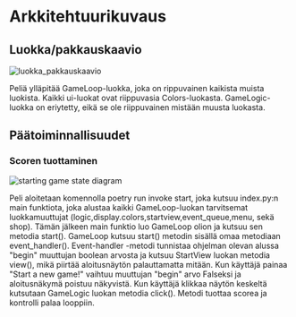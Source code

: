 # Arkkitehtuurikuvaus

## Luokka/pakkauskaavio
![luokka_pakkauskaavio](https://user-images.githubusercontent.com/81024277/116245463-a79a9180-a771-11eb-859d-23e7feae6cf1.jpg)

Peliä ylläpitää GameLoop-luokka, joka on rippuvainen kaikista muista luokista. Kaikki ui-luokat ovat riippuvasia Colors-luokasta. GameLogic-luokka on eriytetty, eikä se ole riippuvainen mistään muusta luokasta.


## Päätoiminnallisuudet 

### Scoren tuottaminen
![starting game state diagram](https://user-images.githubusercontent.com/81024277/116233987-afa00480-a764-11eb-8cd9-bfb6e08320ff.jpg)

Peli aloitetaan komennolla poetry run invoke start, joka kutsuu index.py:n main funktiota, joka alustaa kaikki GameLoop-luokan tarvitsemat luokkamuuttujat (logic,display.colors,startview,event_queue,menu, sekä shop). Tämän jälkeen main funktio luo GameLoop olion ja kutsuu sen metodia start(). GameLoop kutsuu start() metodin sisällä omaa metodiaan event_handler(). Event-handler -metodi tunnistaa ohjelman olevan alussa "begin" muuttujan boolean arvosta ja kutsuu StartView luokan metodia view(), mikä piirtää aloitusnäytön palauttamatta mitään. Kun käyttäjä painaa "Start a new game!" vaihtuu muuttujan "begin" arvo Falseksi ja aloitusnäkymä poistuu näkyvistä. Kun käyttäjä klikkaa näytön keskeltä kutsutaan GameLogic luokan metodia click(). Metodi tuottaa scorea ja kontrolli palaa looppiin.
